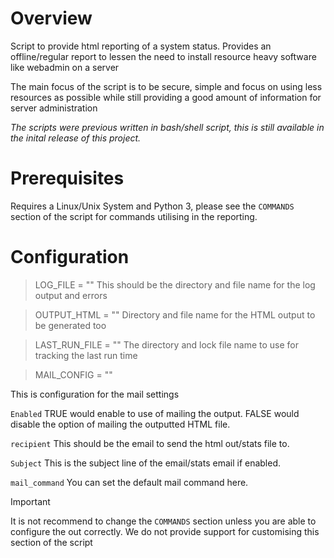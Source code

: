 # Overview

Script to provide html reporting of a system status.
Provides an offline/regular report to lessen the need to install resource heavy software like webadmin on a server

The main focus of the script is to be secure, simple and focus on using less resources as possible
while still providing a good amount of information for server administration

<i>The scripts were previous written in bash/shell script, this is still available in the inital release of this project.</i>

# Prerequisites

Requires a Linux/Unix System and Python 3, please see the `COMMANDS` section of the script for commands utilising in the reporting.

# Configuration

> LOG_FILE = ""
This should be the directory and file name for the log output and errors

> OUTPUT_HTML = ""
Directory and file name for the HTML output to be generated too

> LAST_RUN_FILE = ""
The directory and lock file name to use for tracking the last run time

> MAIL_CONFIG = ""
>
This is configuration for the mail settings
>
`Enabled`
TRUE would enable to use of mailing the output.
FALSE would disable the option of mailing the outputted HTML file.
>
`recipient`
This should be the email to send the html out/stats file to.
>
`Subject`
This is the subject line of the email/stats email if enabled.
>
`mail_command`
You can set the default mail command here.

> [!IMPORTANT]
> It is not recommend to change the `COMMANDS` section unless you are able to configure the out correctly.
> We do not provide support for customising this section of the script 
